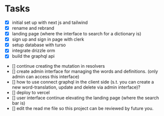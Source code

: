 # Tasks

- [x] initial set up with next js and tailwind
- [x] rename and rebrand
- [x] landing page (where the interface to search for a dictionary is)
- [x] sign up and sign in page with clerk
- [x] setup database with turso
- [x] integrate drizzle orm
- [x] build the graphql api
- [] continue creating the mutation in resolvers
- [] create admin interface for managing the words and definitions. (only admin can access this interface)
- [] how to use connect graphql in the client side (s.t. you can create a new word-translation, update and delete via admin interface)?
- [] deploy to vercel
- [] user interface continue elevating the landing page (where the search bar is)
- [] edit the read me file so this project can be reviewed by future you.